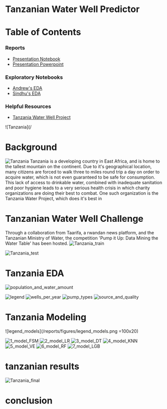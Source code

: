 # Tanzanian Water Well Predictor


# Table of Contents

### Reports
- [Presentation Notebook](https://github.com/awyeh64/Tanzanian_Water_Well_Predictor/blob/main/notebooks/report/report.ipynb)
- [Presentation Powerpoint]( https://github.com/awyeh64/Tanzanian_Water_Well_Predictor/blob/main/reports/Tanzanian_Water_Well_Data_Presentation.pdf )

### Exploratory Notebooks
- [Andrew's EDA]( https://github.com/awyeh64/Tanzanian_Water_Well_Predictor/blob/main/notebooks/exploratory/ayeh_eda.ipynb )
- [Sindhu's EDA]( https://github.com/awyeh64/Tanzanian_Water_Well_Predictor/blob/main/notebooks/exploratory/Sindhu_EDA.ipynb )

### Helpful Resources
- [Tanzania Water Well Project ]( https://www.tanzaniawaterproject.org/ )

![Tanzania](/

# Background
![Tanzania](/reports/figures/Tanzania.jpg)
Tanzania is a developing country in East Africa, and is home to the tallest mountain on the continent.  Due to it's geographical location, many citizens are forced to walk three to miles round trip a day on order to acquire water, which is not even guaranteed to be safe for consumption.  This lack of access to drinkable water, combined with inadequate sanitation and poor hygiene leads to a very serious health crisis in which charity organizations are doing their best to combat.  One such organization is the Tanzania Water Project, which does it's best in 

# Tanzanian Water Well Challenge


Through a collaboration from Taarifa, a rwandan news platform, and the Tanzanian Ministry of Water, the competition 'Pump it Up: Data Mining the Water Table' has been hosted.
![Tanzania_train](/reports/figures/Tanzania_train.jpg)

![Tanzania_test](/reports/figures/Tanzania_test.jpg)


# Tanzania EDA

![population_and_water_amount](/reports/figures/population_and_water_amount.png)

![legend](/reports/figures/legend.png)
![wells_per_year](/reports/figures/wells_per_year.png)
![pump_types](/reports/figures/pump_types.png)
![source_and_quality](/reports/figures/source_and_quality.png)

# Tanzania Modeling
![legend_models](/reports/figures/legend_models.png =100x20)

![1_model_FSM](/reports/figures/1_model_FSM.png)
![2_model_LR](/reports/figures/2_model_LR.png)
![3_model_DT](/reports/figures/3_model_DT.png)
![4_model_KNN](/reports/figures/4_model_KNN.png)
![5_model_VE](/reports/figures/5_model_VE.png)
![6_model_RF](/reports/figures/6_model_RF.png)
![7_model_LGB](/reports/figures/7_model_LGB.png)

# tanzanian results
![Tanzania_final](/reports/figures/Tanzania_final.jpg)

# conclusion
